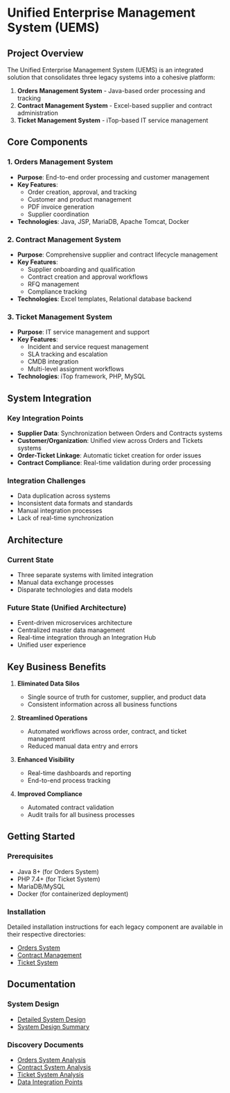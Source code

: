 # Unified Enterprise Management System (UEMS)

## Project Overview

The Unified Enterprise Management System (UEMS) is an integrated solution that consolidates three legacy systems into a cohesive platform:

1. **Orders Management System** - Java-based order processing and tracking
2. **Contract Management System** - Excel-based supplier and contract administration
3. **Ticket Management System** - iTop-based IT service management

## Core Components

### 1. Orders Management System
- **Purpose**: End-to-end order processing and customer management
- **Key Features**:
  - Order creation, approval, and tracking
  - Customer and product management
  - PDF invoice generation
  - Supplier coordination
- **Technologies**: Java, JSP, MariaDB, Apache Tomcat, Docker

### 2. Contract Management System
- **Purpose**: Comprehensive supplier and contract lifecycle management
- **Key Features**:
  - Supplier onboarding and qualification
  - Contract creation and approval workflows
  - RFQ management
  - Compliance tracking
- **Technologies**: Excel templates, Relational database backend

### 3. Ticket Management System
- **Purpose**: IT service management and support
- **Key Features**:
  - Incident and service request management
  - SLA tracking and escalation
  - CMDB integration
  - Multi-level assignment workflows
- **Technologies**: iTop framework, PHP, MySQL

## System Integration

### Key Integration Points
- **Supplier Data**: Synchronization between Orders and Contracts systems
- **Customer/Organization**: Unified view across Orders and Tickets systems
- **Order-Ticket Linkage**: Automatic ticket creation for order issues
- **Contract Compliance**: Real-time validation during order processing

### Integration Challenges
- Data duplication across systems
- Inconsistent data formats and standards
- Manual integration processes
- Lack of real-time synchronization

## Architecture

### Current State
- Three separate systems with limited integration
- Manual data exchange processes
- Disparate technologies and data models

### Future State (Unified Architecture)
- Event-driven microservices architecture
- Centralized master data management
- Real-time integration through an Integration Hub
- Unified user experience

## Key Business Benefits

1. **Eliminated Data Silos**
   - Single source of truth for customer, supplier, and product data
   - Consistent information across all business functions

2. **Streamlined Operations**
   - Automated workflows across order, contract, and ticket management
   - Reduced manual data entry and errors

3. **Enhanced Visibility**
   - Real-time dashboards and reporting
   - End-to-end process tracking

4. **Improved Compliance**
   - Automated contract validation
   - Audit trails for all business processes

## Getting Started

### Prerequisites
- Java 8+ (for Orders System)
- PHP 7.4+ (for Ticket System)
- MariaDB/MySQL
- Docker (for containerized deployment)

### Installation
Detailed installation instructions for each legacy component are available in their respective directories:
- [Orders System](./source/README_Orders.md)
- [Contract Management](./source/README_Excel.md)
- [Ticket System](./source/README_itop.md)

## Documentation

### System Design
- [Detailed System Design](./design/SystemDesign_detailed.md)
- [System Design Summary](./design/SystemDesign_summary.md)

### Discovery Documents
- [Orders System Analysis](./discovery/orders-system-analysis.md)
- [Contract System Analysis](./discovery/contracts-system-analysis.md)
- [Ticket System Analysis](./discovery/ticket-system-analysis.md)
- [Data Integration Points](./discovery/data-integration-points.md)


